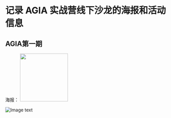 # 记录 AGIA 实战营线下沙龙的海报和活动信息

## AGIA第一期 
海报：
<img width="150" height="150" src="https://github.com/TGO-AGIA/AGIA/blob/main/meetup_posters/AGIA-meetup-No.01-20230531..jpg
"/>


![Image text](https://raw.github.com/yourName/repositpry/master/yourprojectName/img-folder/test.jpg)


